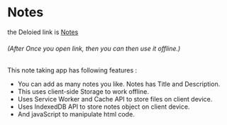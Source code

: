 # Notes
the Deloied link is <a href="https://punithbajaj.github.io/Notes/">Notes</a>
<h6>(After Once you open link, then you can then use it offline.)</h6>

This note taking app has following features : 
- You can add as many notes you like. Notes has Title and Description.
- This uses client-side Storage to work offline.
- Uses Service Worker and Cache API to store files on client device.
- Uses IndexedDB API to store notes object on client device.
- And javaScript to manipulate html code.
